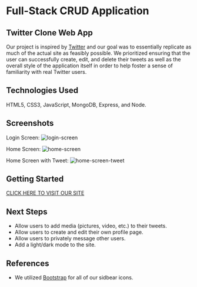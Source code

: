 # Full-Stack CRUD Application
## Twitter Clone Web App
Our project is inspired by <a href="https://twitter.com/">Twitter</a> and our goal was to essentially replicate as much of the actual site as feasibly possible. We prioritized ensuring that the user can successfully create, edit, and delete their tweets as well as the overall style of the application itself in order to help foster a sense of familiarity with real Twitter users.

## Technologies Used
HTML5, CSS3, JavaScript, MongoDB, Express, and Node.

## Screenshots
Login Screen:
<img src="css/images/login-screen.png" alt="login-screen">

Home Screen:
<img src="css/images/home-screen.png" alt="home-screen">

Home Screen with Tweet:
<img src="" alt="home-screen-tweet">

## Getting Started
<a href="">CLICK HERE TO VISIT OUR SITE</a>

## Next Steps
- Allow users to add media (pictures, video, etc.) to their tweets.
- Allow users to create and edit their own profile page.
- Allow users to privately message other users.
- Add a light/dark mode to the site.

## References
- We utilized <a href="https://icons.getbootstrap.com/">Bootstrap</a> for all of our sidbear icons.